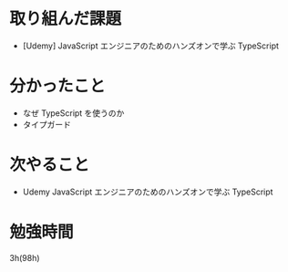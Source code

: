 # 取り組んだ課題

- [Udemy] JavaScript エンジニアのためのハンズオンで学ぶ TypeScript

# 分かったこと

- なぜ TypeScript を使うのか
- タイプガード

# 次やること

- Udemy JavaScript エンジニアのためのハンズオンで学ぶ TypeScript

# 勉強時間

3h(98h)
